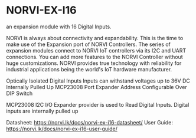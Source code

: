 # NORVI-EX-I16
an expansion module with 16 Digital Inputs.

NORVI is always about connectivity and expandability. This is the time to make use of the Expansion port of NORVI Controllers. 
The series of expansion modules connect to NORVI IoT controllers via its I2C and UART connections. 
You can add more features to the NORVI Controller without huge customizations. 
NORVI provides true technology with reliability for industrial applications being the world's IoT hardware manufacturer.

Optically Isolated Digital Inputs
Inputs can withstand voltages up to 36V DC
Internally Pulled Up
MCP23008 Port Expander
Address Configurable Over DIP Switch

MCP23008 I2C I/O Expander provider is used to Read Digital Inputs. 
Digital inputs are internally pulled up

Datasheet:   https://norvi.lk/docs/norvi-ex-i16-datasheet/
User Guide:  https://norvi.lk/docs/norvi-ex-i16-user-guide/
